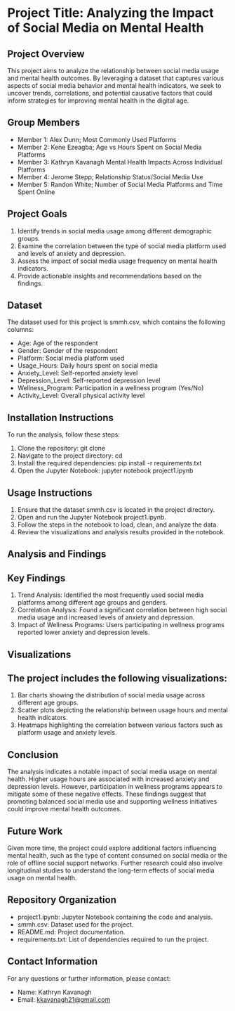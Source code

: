 # Project Title: Analyzing the Impact of Social Media on Mental Health
Project Overview
---
This project aims to analyze the relationship between social media usage and mental health outcomes. By leveraging a dataset that captures various aspects of social media behavior and mental health indicators, we seek to uncover trends, correlations, and potential causative factors that could inform strategies for improving mental health in the digital age.

Group Members
---
* Member 1: Alex Dunn; Most Commonly Used Platforms
*	Member 2: Kene Ezeagba; Age vs Hours Spent on Social Media Platforms
*	Member 3: Kathryn Kavanagh Mental Health Impacts Across Individual Platforms
*	Member 4: Jerome Stepp; Relationship Status/Social Media Use
*	Member 5: Randon White; Number of Social Media Platforms and Time Spent Online

Project Goals
---
1.	Identify trends in social media usage among different demographic groups.
2.	Examine the correlation between the type of social media platform used and levels of anxiety and depression.
3.	Assess the impact of social media usage frequency on mental health indicators.
4.	Provide actionable insights and recommendations based on the findings.

Dataset
---
The dataset used for this project is smmh.csv, which contains the following columns:
*	Age: Age of the respondent
*	Gender: Gender of the respondent
*	Platform: Social media platform used
*	Usage_Hours: Daily hours spent on social media
*	Anxiety_Level: Self-reported anxiety level
*	Depression_Level: Self-reported depression level
*	Wellness_Program: Participation in a wellness program (Yes/No)
*	Activity_Level: Overall physical activity level

Installation Instructions
---
To run the analysis, follow these steps:
1.	Clone the repository: git clone <repository-url>
2.	Navigate to the project directory: cd <repository-directory>
3.	Install the required dependencies: pip install -r requirements.txt
4.	Open the Jupyter Notebook: jupyter notebook project1.ipynb

Usage Instructions
---
1.	Ensure that the dataset smmh.csv is located in the project directory.
2.	Open and run the Jupyter Notebook project1.ipynb.
3.	Follow the steps in the notebook to load, clean, and analyze the data.
4.	Review the visualizations and analysis results provided in the notebook.

## Analysis and Findings

Key Findings
---
1.	Trend Analysis: Identified the most frequently used social media platforms among different age groups and genders.
2.	Correlation Analysis: Found a significant correlation between high social media usage and increased levels of anxiety and depression.
3.	Impact of Wellness Programs: Users participating in wellness programs reported lower anxiety and depression levels.

## Visualizations

The project includes the following visualizations:
---
1.	Bar charts showing the distribution of social media usage across different age groups.
2.	Scatter plots depicting the relationship between usage hours and mental health indicators.
3.	Heatmaps highlighting the correlation between various factors such as platform usage and anxiety levels.

Conclusion
---
The analysis indicates a notable impact of social media usage on mental health. Higher usage hours are associated with increased anxiety and depression levels. However, participation in wellness programs appears to mitigate some of these negative effects. These findings suggest that promoting balanced social media use and supporting wellness initiatives could improve mental health outcomes.

Future Work
---
Given more time, the project could explore additional factors influencing mental health, such as the type of content consumed on social media or the role of offline social support networks. Further research could also involve longitudinal studies to understand the long-term effects of social media usage on mental health.

Repository Organization
---
*	project1.ipynb: Jupyter Notebook containing the code and analysis.
*	smmh.csv: Dataset used for the project.
*	README.md: Project documentation.
*	requirements.txt: List of dependencies required to run the project.

## Contact Information

For any questions or further information, please contact:
*	Name: Kathryn Kavanagh
*	Email: kkavanagh21@gmail.com
